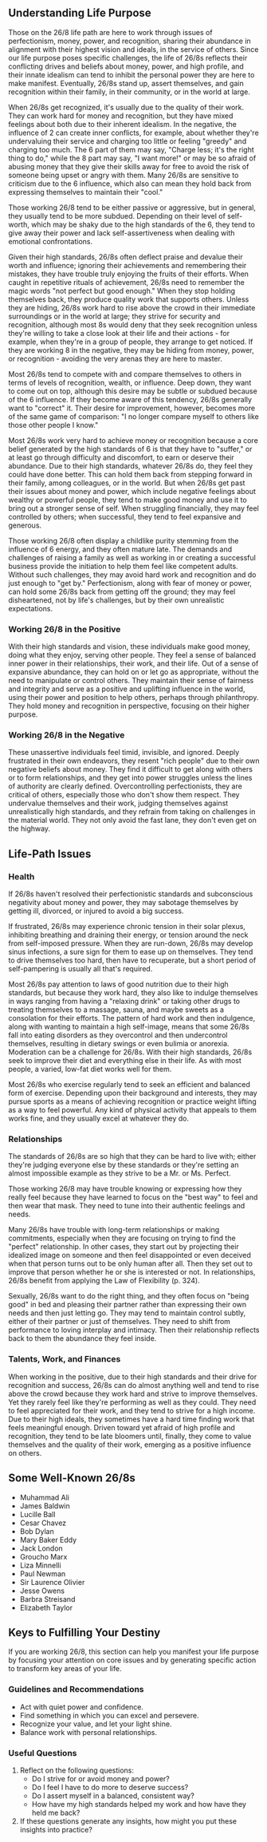 ## Understanding Life Purpose

Those on the 26/8 life path are here to work through issues of perfectionism, money, power, and recognition, sharing their abundance in alignment with their highest vision and ideals, in the service of others. Since our life purpose poses specific challenges, the life of 26/8s reflects their conflicting drives and beliefs about money, power, and high profile, and their innate idealism can tend to inhibit the personal power they are here to make manifest. Eventually, 26/8s stand up, assert themselves, and gain recognition within their family, in their community, or in the world at large.

When 26/8s get recognized, it's usually due to the quality of their work. They can work hard for money and recognition, but they have mixed feelings about both due to their inherent idealism. In the negative, the influence of 2 can create inner conflicts, for example, about whether they're undervaluing their service and charging too little or feeling "greedy" and charging too much. The 6 part of them may say, "Charge less; it's the right thing to do," while the 8 part may say, "I want more!" or may be so afraid of abusing money that they give their skills away for free to avoid the risk of someone being upset or angry with them. Many 26/8s are sensitive to criticism due to the 6 influence, which also can mean they hold back from expressing themselves to maintain their "cool."

Those working 26/8 tend to be either passive or aggressive, but in general, they usually tend to be more subdued. Depending on their level of self-worth, which may be shaky due to the high standards of the 6, they tend to give away their power and lack self-assertiveness when dealing with emotional confrontations.

Given their high standards, 26/8s often deflect praise and devalue their worth and influence; ignoring their achievements and remembering their mistakes, they have trouble truly enjoying the fruits of their efforts. When caught in repetitive rituals of achievement, 26/8s need to remember the magic words "not perfect but good enough." When they stop holding themselves back, they produce quality work that supports others. Unless they are hiding, 26/8s work hard to rise above the crowd in their immediate surroundings or in the world at large; they strive for security and recognition, although most 8s would deny that they seek recognition unless they're willing to take a close look at their life and their actions - for example, when they're in a group of people, they arrange to get noticed. If they are working 8 in the negative, they may be hiding from money, power, or recognition - avoiding the very arenas they are here to master.

Most 26/8s tend to compete with and compare themselves to others in terms of levels of recognition, wealth, or influence. Deep down, they want to come out on top, although this desire may be subtle or subdued because of the 6 influence. If they become aware of this tendency, 26/8s generally want to "correct" it. Their desire for improvement, however, becomes more of the same game of comparison: "I no longer compare myself to others like those other people I know."

Most 26/8s work very hard to achieve money or recognition because a core belief generated by the high standards of 6 is that they have to "suffer," or at least go through difficulty and discomfort, to earn or deserve their abundance. Due to their high standards, whatever 26/8s do, they feel they could have done better. This can hold them back from stepping forward in their family, among colleagues, or in the world. But when 26/8s get past their issues about money and power, which include negative feelings about wealthy or powerful people, they tend to make good money and use it to bring out a stronger sense of self. When struggling financially, they may feel controlled by others; when successful, they tend to feel expansive and generous.

Those working 26/8 often display a childlike purity stemming from the influence of 6 energy, and they often mature late. The demands and challenges of raising a family as well as working in or creating a successful business provide the initiation to help them feel like competent adults. Without such challenges, they may avoid hard work and recognition and do just enough to "get by." Perfectionism, along with fear of money or power, can hold some 26/8s back from getting off the ground; they may feel disheartened, not by life's challenges, but by their own unrealistic expectations.

### Working 26/8 in the Positive

With their high standards and vision, these individuals make good money, doing what they enjoy, serving other people. They feel a sense of balanced inner power in their relationships, their work, and their life. Out of a sense of expansive abundance, they can hold on or let go as appropriate, without the need to manipulate or control others. They maintain their sense of fairness and integrity and serve as a positive and uplifting influence in the world, using their power and position to help others, perhaps through philanthropy. They hold money and recognition in perspective, focusing on their higher purpose.

### Working 26/8 in the Negative

These unassertive individuals feel timid, invisible, and ignored. Deeply frustrated in their own endeavors, they resent "rich people" due to their own negative beliefs about money. They find it difficult to get along with others or to form relationships, and they get into power struggles unless the lines of authority are clearly defined. Overcontrolling perfectionists, they are critical of others, especially those who don't show them respect. They undervalue themselves and their work, judging themselves against unrealistically high standards, and they refrain from taking on challenges in the material world. They not only avoid the fast lane, they don't even get on the highway.

## Life-Path Issues

### Health

If 26/8s haven't resolved their perfectionistic standards and subconscious negativity about money and power, they may sabotage themselves by getting ill, divorced, or injured to avoid a big success.

If frustrated, 26/8s may experience chronic tension in their solar plexus, inhibiting breathing and draining their energy, or tension around the neck from self-imposed pressure. When they are run-down, 26/8s may develop sinus infections, a sure sign for them to ease up on themselves. They tend to drive themselves too hard, then have to recuperate, but a short period of self-pampering is usually all that's required.

Most 26/8s pay attention to laws of good nutrition due to their high standards, but because they work hard, they also like to indulge themselves in ways ranging from having a "relaxing drink" or taking other drugs to treating themselves to a massage, sauna, and maybe sweets as a consolation for their efforts. The pattern of hard work and then indulgence, along with wanting to maintain a high self-image, means that some 26/8s fall into eating disorders as they overcontrol and then undercontrol themselves, resulting in dietary swings or even bulimia or anorexia. Moderation can be a challenge for 26/8s. With their high standards, 26/8s seek to improve their diet and everything else in their life. As with most people, a varied, low-fat diet works well for them.

Most 26/8s who exercise regularly tend to seek an efficient and balanced form of exercise. Depending upon their background and interests, they may pursue sports as a means of achieving recognition or practice weight lifting as a way to feel powerful. Any kind of physical activity that appeals to them works fine, and they usually excel at whatever they do.

### Relationships

The standards of 26/8s are so high that they can be hard to live with; either they're judging everyone else by these standards or they're setting an almost impossible example as they strive to be a Mr. or Ms. Perfect.

Those working 26/8 may have trouble knowing or expressing how they really feel because they have learned to focus on the "best way" to feel and then wear that mask. They need to tune into their authentic feelings and needs.

Many 26/8s have trouble with long-term relationships or making commitments, especially when they are focusing on trying to find the "perfect" relationship. In other cases, they start out by projecting their idealized image on someone and then feel disappointed or even deceived when that person turns out to be only human after all. Then they set out to improve that person whether he or she is interested or not. In relationships, 26/8s benefit from applying the Law of Flexibility (p. 324).

Sexually, 26/8s want to do the right thing, and they often focus on "being good" in bed and pleasing their partner rather than expressing their own needs and then just letting go. They may tend to maintain control subtly, either of their partner or just of themselves. They need to shift from performance to loving interplay and intimacy. Then their relationship reflects back to them the abundance they feel inside.

### Talents, Work, and Finances

When working in the positive, due to their high standards and their drive for recognition and success, 26/8s can do almost anything well and tend to rise above the crowd because they work hard and strive to improve themselves. Yet they rarely feel like they're performing as well as they could. They need to feel appreciated for their work, and they tend to strive for a high income. Due to their high ideals, they sometimes have a hard time finding work that feels meaningful enough. Driven toward yet afraid of high profile and recognition, they tend to be late bloomers until, finally, they come to value themselves and the quality of their work, emerging as a positive influence on others.

## Some Well-Known 26/8s

* Muhammad Ali
* James Baldwin
* Lucille Ball
* Cesar Chavez
* Bob Dylan
* Mary Baker Eddy
* Jack London
* Groucho Marx
* Liza Minnelli
* Paul Newman
* Sir Laurence Olivier
* Jesse Owens
* Barbra Streisand
* Elizabeth Taylor

## Keys to Fulfilling Your Destiny

If you are working 26/8, this section can help you manifest your life purpose by focusing your attention on core issues and by generating specific action to transform key areas of your life.

### Guidelines and Recommendations

* Act with quiet power and confidence.
* Find something in which you can excel and persevere.
* Recognize your value, and let your light shine.
* Balance work with personal relationships.

### Useful Questions

1. Reflect on the following questions:
    * Do I strive for or avoid money and power?
    * Do I feel I have to do more to deserve success?
    * Do I assert myself in a balanced, consistent way?
    * How have my high standards helped my work and how have they held me back?
2. If these questions generate any insights, how might you put these insights into practice?
